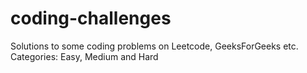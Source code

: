 # coding-challenges
Solutions to some coding problems on Leetcode, GeeksForGeeks etc.
Categories: Easy, Medium and Hard 

